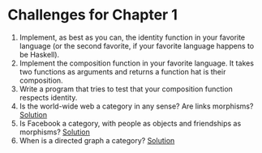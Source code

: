 # Challenges for Chapter 1

1. Implement, as best as you can, the identity function in your favorite language (or the second favorite, if your favorite language happens to be Haskell).
2. Implement the composition function in your favorite language. It takes two functions as arguments and returns a function  hat is their composition.
3. Write a program that tries to test that your composition function respects identity.
4. Is the world-wide web a category in any sense? Are links morphisms? [Solution](./04.md)
5. Is Facebook a category, with people as objects and friendships as morphisms? [Solution](./05.md)
6. When is a directed graph a category? [Solution](./06.md)